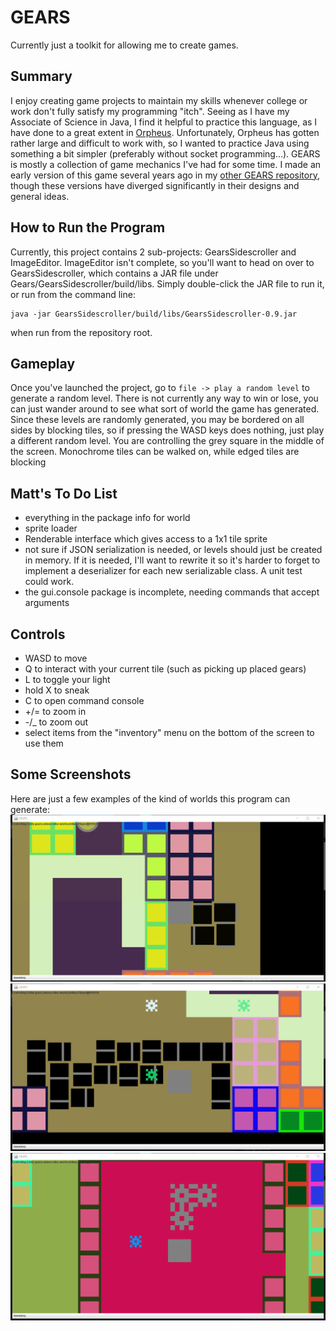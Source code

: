 # GEARS

Currently just a toolkit for allowing me to create games.

## Summary

I enjoy creating game projects to maintain my skills whenever college or work
don't fully satisfy my programming "itch".
Seeing as I have my Associate of Science in Java, I find it helpful to practice 
this language, as I have done to a great extent in 
[Orpheus](https://github.com/Matt-Crow/Orpheus).
Unfortunately, Orpheus has gotten rather large and difficult to work with, so I 
wanted to practice Java using something a bit simpler (preferably without socket 
programming...).
GEARS is mostly a collection of game mechanics I've had for some time. I made an 
early version of this game several years ago in my 
[other GEARS repository](https://github.com/Matt-Crow/GEARS), though these 
versions have diverged significantly in their designs and general ideas. 

## How to Run the Program

Currently, this project contains 2 sub-projects: GearsSidescroller and 
ImageEditor. ImageEditor isn't complete, so you'll want to head on over to 
GearsSidescroller, which contains a JAR file under 
Gears/GearsSidescroller/build/libs. Simply double-click the JAR file to run it, 
or run from the command line:

```
java -jar GearsSidescroller/build/libs/GearsSidescroller-0.9.jar
```

when run from the repository root.

## Gameplay

Once you've launched the project, go to ```file -> play a random level``` to
generate a random level. There is not currently any way to win or lose, you can 
just wander around to see what sort of world the game has generated. Since these
levels are randomly generated, you may be bordered on all sides by blocking 
tiles, so if pressing the WASD keys does nothing, just play a different random
level. You are controlling the grey square in the middle of the screen. 
Monochrome tiles can be walked on, while edged tiles are blocking

## Matt's To Do List

* everything in the package info for world
* sprite loader
* Renderable interface which gives access to a 1x1 tile sprite
* not sure if JSON serialization is needed, or levels should just be created in
  memory. If it is needed, I'll want to rewrite it so it's harder to forget to
  implement a deserializer for each new serializable class. A unit test could
  work. 
* the gui.console package is incomplete, needing commands that accept arguments

## Controls

* WASD to move
* Q to interact with your current tile (such as picking up placed gears)
* L to toggle your light
* hold X to sneak
* C to open command console
* +/= to zoom in
* -/_ to zoom out
* select items from the "inventory" menu on the bottom of the screen to use them

## Some Screenshots

Here are just a few examples of the kind of worlds this program can generate:
![A square of conveyor belts all leading into each other](./readmeResources/gears1.png)
![A very long train of conveyor belts](./readmeResources/gears2.png)
![A very pink house](./readmeResources/gears3.png)

